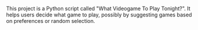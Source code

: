 <!-- Use this file to provide workspace-specific custom instructions to Copilot. For more details, visit https://code.visualstudio.com/docs/copilot/copilot-customization#_use-a-githubcopilotinstructionsmd-file -->

This project is a Python script called "What Videogame To Play Tonight?". It helps users decide what game to play, possibly by suggesting games based on preferences or random selection.
